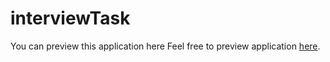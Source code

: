 # interviewTask

You can preview this application here 
Feel free to preview application [here](https://interviewtask.onrender.com/). 

